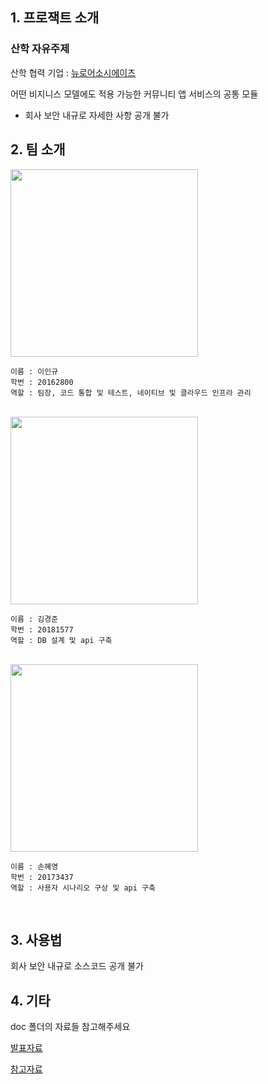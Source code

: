 ## 1. 프로잭트 소개

### 산학 자유주제

산학 협력 기업 : [뉴로어소시에이츠](https://neuroacs.com/pages/about.html)

어떤 비지니스 모델에도 적용 가능한 커뮤니티 앱 서비스의 공통 모듈
- 회사 보안 내규로 자세한 사항 공개 불가

## 2. 팀 소개

<img src = "https://user-images.githubusercontent.com/55734369/113570530-7dacee00-964f-11eb-96f1-4b98f5abab99.jpg" width="300px">

```
이름 : 이인규
학번 : 20162800
역할 : 팀장, 코드 통합 및 테스트, 네이티브 및 클라우드 인프라 관리
```

<br>

<img src = "https://user-images.githubusercontent.com/55734369/113569837-1fcbd680-964e-11eb-9c32-4a4ed53dcce1.jpg" width="300px">

```
이름 : 김경준
학번 : 20181577
역할 : DB 설계 및 api 구축
```

<br>

<img src = "https://user-images.githubusercontent.com/55734369/113570113-a84a7700-964e-11eb-913a-247a05e7e209.jpg" width="300px">

```
이름 : 손혜영
학번 : 20173437
역할 : 사용자 시나리오 구상 및 api 구축
``` 
<br>

## 3. 사용법

회사 보안 내규로 소스코드 공개 불가

## 4. 기타

doc 폴더의 자료들 참고해주세요

[발표자료](https://github.com/kookmin-sw/capstone-2021-13/blob/master/doc/13%2624%ED%8C%80_%EC%A4%91%EA%B0%84%EB%B0%9C%ED%91%9C.pptx)

[참고자료](https://github.com/kookmin-sw/capstone-2021-13/blob/master/doc/%EC%BA%A1%EC%8A%A4%ED%86%A4%20%EC%A4%91%EA%B0%84%EB%B0%9C%ED%91%9C%20%EC%B0%B8%EA%B3%A0%EC%9E%90%EB%A3%8C.docx)